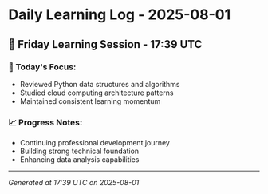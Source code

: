 # Daily Learning Log - 2025-08-01

## 📅 Friday Learning Session - 17:39 UTC

### 🎯 Today's Focus:
- Reviewed Python data structures and algorithms
- Studied cloud computing architecture patterns
- Maintained consistent learning momentum

### 📈 Progress Notes:
- Continuing professional development journey
- Building strong technical foundation
- Enhancing data analysis capabilities

---
*Generated at 17:39 UTC on 2025-08-01*
